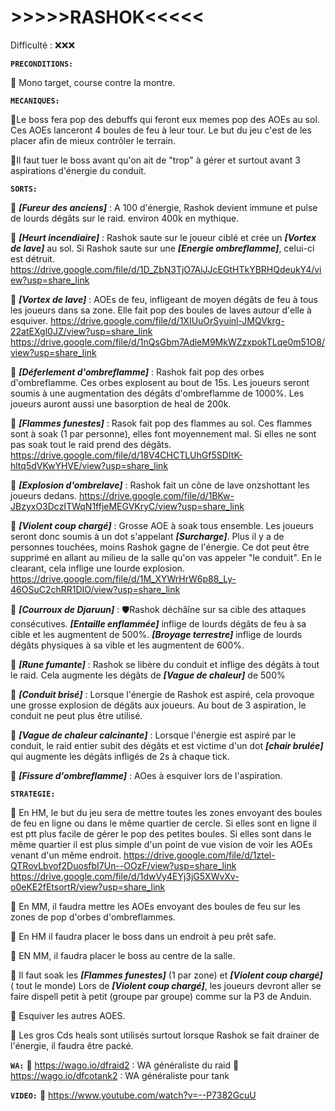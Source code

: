 
# **>>>>>RASHOK<<<<<**

Difficulté : ❌❌❌

**__```PRECONDITIONS:```__**

🦙 Mono target, course contre la montre.

**__```MECANIQUES:```__**

🦙Le boss fera pop des debuffs qui feront eux memes pop des AOEs au sol.
Ces AOEs lanceront 4 boules de feu à leur tour. 
Le but du jeu c'est de les placer afin de mieux contrôler le terrain.

🦙Il faut tuer le boss avant qu'on ait de "trop" à gérer et surtout avant 3 aspirations d'énergie du conduit.


**__```SORTS:```__**

🦙 ***[Fureur des anciens]*** : A 100 d'énergie, Rashok devient immune et pulse de lourds dégâts sur le raid.
environ 400k en mythique.

🦙 ***[Heurt incendiaire]*** : Rashok saute sur le joueur ciblé et crée un ***[Vortex de lave]*** au sol.
Si Rashok saute sur une ***[Energie ombreflamme]***, celui-ci est détruit.
https://drive.google.com/file/d/1D_ZbN3TjO7AiJJcEGtHTkYBRHQdeukY4/view?usp=share_link

🦙 ***[Vortex de lave]*** : AOEs de feu, infligeant de moyen dégâts de feu à tous les joueurs dans sa zone.
Elle fait pop des boules de laves autour d'elle à esquiver.
https://drive.google.com/file/d/1XIUuOrSyuinl-JMQVkrg-22atEXgl0JZ/view?usp=share_link
https://drive.google.com/file/d/1nQsGbm7AdleM9MkWZzxpokTLqe0m51O8/view?usp=share_link

🦙 ***[Déferlement d'ombreflamme]*** : Rashok fait pop des orbes d'ombreflamme.
Ces orbes explosent au bout de 15s. Les joueurs seront soumis à une 
augmentation des dégâts d'ombreflamme de 1000%. 
Les joueurs auront aussi une basorption de heal de 200k.

🦙 ***[Flammes funestes]*** : Rasok fait pop des flammes au sol.
Ces flammes sont à soak (1 par personne), elles font moyennement mal.
Si elles ne sont pas soak tout le raid prend des dégâts.
https://drive.google.com/file/d/18V4CHCTLUhGf5SDItK-hltq5dVKwYHVE/view?usp=share_link

🦙 ***[Explosion d'ombrelave]*** : Rashok fait un cône de lave onzshottant les joueurs dedans.
https://drive.google.com/file/d/1BKw-JBzyxO3DczITWqN1ffjeMEGVKryC/view?usp=share_link

🦙 ***[Violent coup chargé]*** : Grosse AOE à soak tous ensemble. Les joueurs seront donc soumis à un dot s'appelant ***[Surcharge]***. Plus il y a de personnes touchées, moins Rashok gagne de l'énergie.
Ce dot peut être supprimé en allant au milieu de la salle qu'on vas appeler "le conduit".
En le clearant, cela inflige une lourde explosion.
https://drive.google.com/file/d/1M_XYWrHrW6p88_Ly-46OSuC2chRR1DIO/view?usp=share_link

🦙 ***[Courroux de Djaruun]*** : 🛡️Rashok déchâîne sur sa cible des attaques consécutives.
***[Entaille enflammée]*** inflige de lourds dégâts de feu à sa cible et les augmentent de 500%.
***[Broyage terrestre]*** inflige de lourds dégâts physiques à sa vible et les augmentent de 600%.

🦙 ***[Rune fumante]*** : Rashok se libère du conduit et inflige des dégâts à tout le raid.
Cela augmente les dégâts de ***[Vague de chaleur]*** de 500%

🦙 ***[Conduit brisé]*** : Lorsque l'énergie de Rashok est aspiré, cela provoque une grosse explosion de dégâts aux joueurs. Au bout de 3 aspiration, le conduit ne peut plus être utilisé.

🦙 ***[Vague de chaleur calcinante]*** : Lorsque l'énergie est aspiré par le conduit, le raid entier subit des dégâts et est victime d'un dot ***[chair brulée]*** qui augmente les dégâts infligés de 2s à chaque tick.

🦙 ***[Fissure d'ombreflamme]*** : AOes à esquiver lors de l'aspiration.

**__```STRATEGIE:```__** 

🦙 En HM, le but du jeu sera de mettre toutes les zones envoyant des boules de feu en ligne ou dans le même quartier de cercle. Si elles sont en ligne il est ptt plus facile de gérer le pop des petites boules. Si elles sont dans le même quartier il est plus simple d'un point de vue vision de voir les AOEs venant d'un même endroit.
https://drive.google.com/file/d/1ztel-QTRovLbvof2DuosfbI7Un--OOzF/view?usp=share_link
https://drive.google.com/file/d/1dwVy4EYj3jG5XWvXv-o0eKE2fEtsortR/view?usp=share_link

🦙 En MM, il faudra mettre les AOEs envoyant des boules de feu sur les zones de pop d'orbes d'ombreflammes.

🦙 En HM il faudra placer le boss dans un endroit à peu prêt safe.

🦙 EN MM, il faudra placer le boss au centre de la salle.

🦙 Il faut soak les ***[Flammes funestes]*** (1 par zone) et ***[Violent coup chargé]*** ( tout le monde)
Lors de ***[Violent coup chargé]***, les joueurs devront aller se faire dispell petit à petit (groupe par groupe) comme sur la P3 de Anduin.

🦙 Esquiver les autres AOES.

🦙 Les gros Cds heals sont utilisés surtout lorsque Rashok se fait drainer de l'énergie, il faudra être packé.

**__```WA:```__** 
🦙 https://wago.io/dfraid2 : WA généraliste du raid
🦙 https://wago.io/dfcotank2 : WA généraliste pour tank

**__```VIDEO:```__** 
🦙 https://www.youtube.com/watch?v=--P7382GcuU


